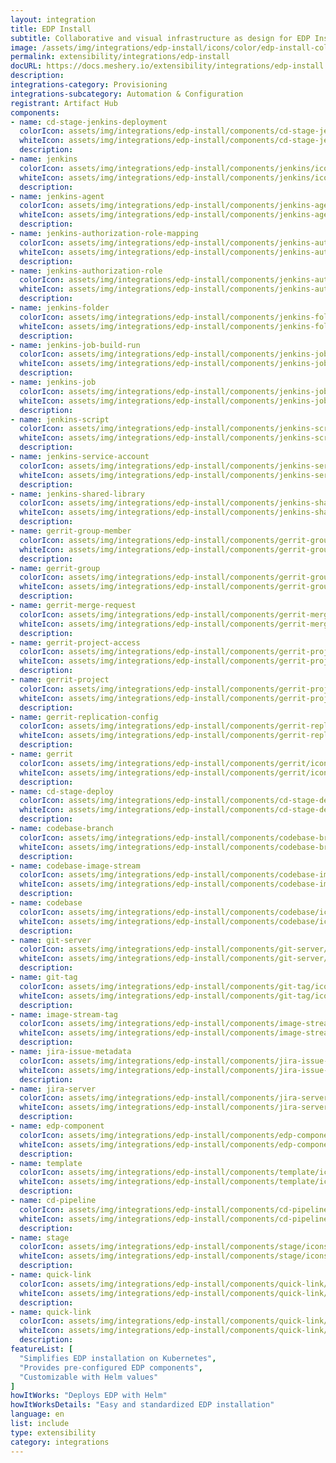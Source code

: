 ```yaml
---
layout: integration
title: EDP Install
subtitle: Collaborative and visual infrastructure as design for EDP Install
image: /assets/img/integrations/edp-install/icons/color/edp-install-color.svg
permalink: extensibility/integrations/edp-install
docURL: https://docs.meshery.io/extensibility/integrations/edp-install
description: 
integrations-category: Provisioning
integrations-subcategory: Automation & Configuration
registrant: Artifact Hub
components: 
- name: cd-stage-jenkins-deployment
  colorIcon: assets/img/integrations/edp-install/components/cd-stage-jenkins-deployment/icons/color/cd-stage-jenkins-deployment-color.svg
  whiteIcon: assets/img/integrations/edp-install/components/cd-stage-jenkins-deployment/icons/white/cd-stage-jenkins-deployment-white.svg
  description: 
- name: jenkins
  colorIcon: assets/img/integrations/edp-install/components/jenkins/icons/color/jenkins-color.svg
  whiteIcon: assets/img/integrations/edp-install/components/jenkins/icons/white/jenkins-white.svg
  description: 
- name: jenkins-agent
  colorIcon: assets/img/integrations/edp-install/components/jenkins-agent/icons/color/jenkins-agent-color.svg
  whiteIcon: assets/img/integrations/edp-install/components/jenkins-agent/icons/white/jenkins-agent-white.svg
  description: 
- name: jenkins-authorization-role-mapping
  colorIcon: assets/img/integrations/edp-install/components/jenkins-authorization-role-mapping/icons/color/jenkins-authorization-role-mapping-color.svg
  whiteIcon: assets/img/integrations/edp-install/components/jenkins-authorization-role-mapping/icons/white/jenkins-authorization-role-mapping-white.svg
  description: 
- name: jenkins-authorization-role
  colorIcon: assets/img/integrations/edp-install/components/jenkins-authorization-role/icons/color/jenkins-authorization-role-color.svg
  whiteIcon: assets/img/integrations/edp-install/components/jenkins-authorization-role/icons/white/jenkins-authorization-role-white.svg
  description: 
- name: jenkins-folder
  colorIcon: assets/img/integrations/edp-install/components/jenkins-folder/icons/color/jenkins-folder-color.svg
  whiteIcon: assets/img/integrations/edp-install/components/jenkins-folder/icons/white/jenkins-folder-white.svg
  description: 
- name: jenkins-job-build-run
  colorIcon: assets/img/integrations/edp-install/components/jenkins-job-build-run/icons/color/jenkins-job-build-run-color.svg
  whiteIcon: assets/img/integrations/edp-install/components/jenkins-job-build-run/icons/white/jenkins-job-build-run-white.svg
  description: 
- name: jenkins-job
  colorIcon: assets/img/integrations/edp-install/components/jenkins-job/icons/color/jenkins-job-color.svg
  whiteIcon: assets/img/integrations/edp-install/components/jenkins-job/icons/white/jenkins-job-white.svg
  description: 
- name: jenkins-script
  colorIcon: assets/img/integrations/edp-install/components/jenkins-script/icons/color/jenkins-script-color.svg
  whiteIcon: assets/img/integrations/edp-install/components/jenkins-script/icons/white/jenkins-script-white.svg
  description: 
- name: jenkins-service-account
  colorIcon: assets/img/integrations/edp-install/components/jenkins-service-account/icons/color/jenkins-service-account-color.svg
  whiteIcon: assets/img/integrations/edp-install/components/jenkins-service-account/icons/white/jenkins-service-account-white.svg
  description: 
- name: jenkins-shared-library
  colorIcon: assets/img/integrations/edp-install/components/jenkins-shared-library/icons/color/jenkins-shared-library-color.svg
  whiteIcon: assets/img/integrations/edp-install/components/jenkins-shared-library/icons/white/jenkins-shared-library-white.svg
  description: 
- name: gerrit-group-member
  colorIcon: assets/img/integrations/edp-install/components/gerrit-group-member/icons/color/gerrit-group-member-color.svg
  whiteIcon: assets/img/integrations/edp-install/components/gerrit-group-member/icons/white/gerrit-group-member-white.svg
  description: 
- name: gerrit-group
  colorIcon: assets/img/integrations/edp-install/components/gerrit-group/icons/color/gerrit-group-color.svg
  whiteIcon: assets/img/integrations/edp-install/components/gerrit-group/icons/white/gerrit-group-white.svg
  description: 
- name: gerrit-merge-request
  colorIcon: assets/img/integrations/edp-install/components/gerrit-merge-request/icons/color/gerrit-merge-request-color.svg
  whiteIcon: assets/img/integrations/edp-install/components/gerrit-merge-request/icons/white/gerrit-merge-request-white.svg
  description: 
- name: gerrit-project-access
  colorIcon: assets/img/integrations/edp-install/components/gerrit-project-access/icons/color/gerrit-project-access-color.svg
  whiteIcon: assets/img/integrations/edp-install/components/gerrit-project-access/icons/white/gerrit-project-access-white.svg
  description: 
- name: gerrit-project
  colorIcon: assets/img/integrations/edp-install/components/gerrit-project/icons/color/gerrit-project-color.svg
  whiteIcon: assets/img/integrations/edp-install/components/gerrit-project/icons/white/gerrit-project-white.svg
  description: 
- name: gerrit-replication-config
  colorIcon: assets/img/integrations/edp-install/components/gerrit-replication-config/icons/color/gerrit-replication-config-color.svg
  whiteIcon: assets/img/integrations/edp-install/components/gerrit-replication-config/icons/white/gerrit-replication-config-white.svg
  description: 
- name: gerrit
  colorIcon: assets/img/integrations/edp-install/components/gerrit/icons/color/gerrit-color.svg
  whiteIcon: assets/img/integrations/edp-install/components/gerrit/icons/white/gerrit-white.svg
  description: 
- name: cd-stage-deploy
  colorIcon: assets/img/integrations/edp-install/components/cd-stage-deploy/icons/color/cd-stage-deploy-color.svg
  whiteIcon: assets/img/integrations/edp-install/components/cd-stage-deploy/icons/white/cd-stage-deploy-white.svg
  description: 
- name: codebase-branch
  colorIcon: assets/img/integrations/edp-install/components/codebase-branch/icons/color/codebase-branch-color.svg
  whiteIcon: assets/img/integrations/edp-install/components/codebase-branch/icons/white/codebase-branch-white.svg
  description: 
- name: codebase-image-stream
  colorIcon: assets/img/integrations/edp-install/components/codebase-image-stream/icons/color/codebase-image-stream-color.svg
  whiteIcon: assets/img/integrations/edp-install/components/codebase-image-stream/icons/white/codebase-image-stream-white.svg
  description: 
- name: codebase
  colorIcon: assets/img/integrations/edp-install/components/codebase/icons/color/codebase-color.svg
  whiteIcon: assets/img/integrations/edp-install/components/codebase/icons/white/codebase-white.svg
  description: 
- name: git-server
  colorIcon: assets/img/integrations/edp-install/components/git-server/icons/color/git-server-color.svg
  whiteIcon: assets/img/integrations/edp-install/components/git-server/icons/white/git-server-white.svg
  description: 
- name: git-tag
  colorIcon: assets/img/integrations/edp-install/components/git-tag/icons/color/git-tag-color.svg
  whiteIcon: assets/img/integrations/edp-install/components/git-tag/icons/white/git-tag-white.svg
  description: 
- name: image-stream-tag
  colorIcon: assets/img/integrations/edp-install/components/image-stream-tag/icons/color/image-stream-tag-color.svg
  whiteIcon: assets/img/integrations/edp-install/components/image-stream-tag/icons/white/image-stream-tag-white.svg
  description: 
- name: jira-issue-metadata
  colorIcon: assets/img/integrations/edp-install/components/jira-issue-metadata/icons/color/jira-issue-metadata-color.svg
  whiteIcon: assets/img/integrations/edp-install/components/jira-issue-metadata/icons/white/jira-issue-metadata-white.svg
  description: 
- name: jira-server
  colorIcon: assets/img/integrations/edp-install/components/jira-server/icons/color/jira-server-color.svg
  whiteIcon: assets/img/integrations/edp-install/components/jira-server/icons/white/jira-server-white.svg
  description: 
- name: edp-component
  colorIcon: assets/img/integrations/edp-install/components/edp-component/icons/color/edp-component-color.svg
  whiteIcon: assets/img/integrations/edp-install/components/edp-component/icons/white/edp-component-white.svg
  description: 
- name: template
  colorIcon: assets/img/integrations/edp-install/components/template/icons/color/template-color.svg
  whiteIcon: assets/img/integrations/edp-install/components/template/icons/white/template-white.svg
  description: 
- name: cd-pipeline
  colorIcon: assets/img/integrations/edp-install/components/cd-pipeline/icons/color/cd-pipeline-color.svg
  whiteIcon: assets/img/integrations/edp-install/components/cd-pipeline/icons/white/cd-pipeline-white.svg
  description: 
- name: stage
  colorIcon: assets/img/integrations/edp-install/components/stage/icons/color/stage-color.svg
  whiteIcon: assets/img/integrations/edp-install/components/stage/icons/white/stage-white.svg
  description: 
- name: quick-link
  colorIcon: assets/img/integrations/edp-install/components/quick-link/icons/color/quick-link-color.svg
  whiteIcon: assets/img/integrations/edp-install/components/quick-link/icons/white/quick-link-white.svg
  description: 
- name: quick-link
  colorIcon: assets/img/integrations/edp-install/components/quick-link/icons/color/quick-link-color.svg
  whiteIcon: assets/img/integrations/edp-install/components/quick-link/icons/white/quick-link-white.svg
  description: 
featureList: [
  "Simplifies EDP installation on Kubernetes",
  "Provides pre-configured EDP components",
  "Customizable with Helm values"
]
howItWorks: "Deploys EDP with Helm"
howItWorksDetails: "Easy and standardized EDP installation"
language: en
list: include
type: extensibility
category: integrations
---
```

